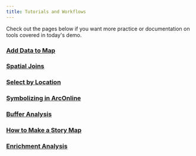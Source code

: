 ```yaml
---
title: Tutorials and Workflows
---
```


Check out the pages below if you want more practice or documentation on tools covered in today's demo. 

### [**Add Data to Map**](https://doc.arcgis.com/en/arcgis-online/manage-data/add-items.htm)

### [**Spatial Joins**](https://doc.arcgis.com/en/arcgis-online/analyze/join-features.htm)

### [**Select by Location**](https://doc.arcgis.com/en/arcgis-online/analyze/derive-new-locations.htm)

### [**Symbolizing in ArcOnline**](https://learn.arcgis.com/en/projects/design-symbology-for-a-thematic-map/arcgis-online/)

### [**Buffer Analysis**](https://doc.arcgis.com/en/arcgis-online/analyze/create-buffers.htm)

### [**How to Make a Story Map**](https://storymaps-classic.arcgis.com/en/how-to/)

### [**Enrichment Analysis**](https://doc.arcgis.com/en/arcgis-online/analyze/enrich-layer.htm)
